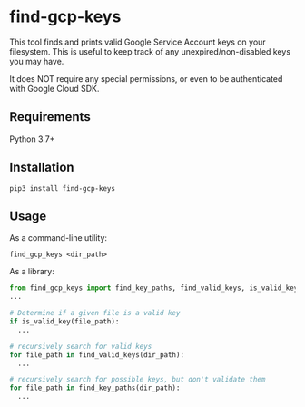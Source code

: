 # find-gcp-keys

This tool finds and prints valid Google Service Account keys on your filesystem.
This is useful to keep track of any unexpired/non-disabled keys you may have.

It does NOT require any special permissions,
or even to be authenticated with Google Cloud SDK.

## Requirements

Python 3.7+

## Installation

```
pip3 install find-gcp-keys
```

## Usage

As a command-line utility:

```
find_gcp_keys <dir_path>
```

As a library:

```py
from find_gcp_keys import find_key_paths, find_valid_keys, is_valid_key
...

# Determine if a given file is a valid key
if is_valid_key(file_path):
  ...

# recursively search for valid keys
for file_path in find_valid_keys(dir_path):
  ...

# recursively search for possible keys, but don't validate them
for file_path in find_key_paths(dir_path):
  ...
```
